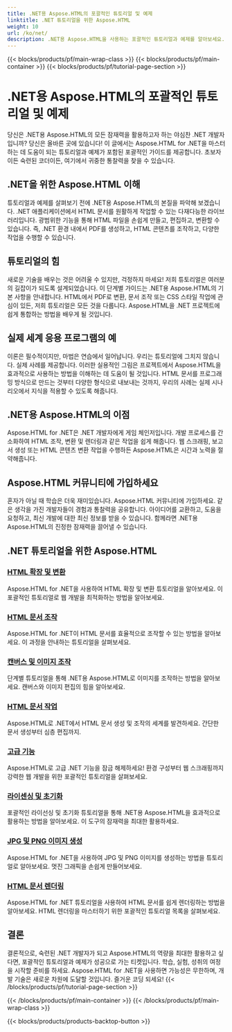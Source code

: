 ```yaml
---
title: .NET용 Aspose.HTML의 포괄적인 튜토리얼 및 예제
linktitle: .NET 튜토리얼을 위한 Aspose.HTML
weight: 10
url: /ko/net/
description: .NET용 Aspose.HTML을 사용하는 포괄적인 튜토리얼과 예제를 알아보세요. Aspose.HTML의 힘을 발휘하여 .NET 개발 기술을 향상시키세요.
---
```


{{< blocks/products/pf/main-wrap-class >}}
{{< blocks/products/pf/main-container >}}
{{< blocks/products/pf/tutorial-page-section >}}

# .NET용 Aspose.HTML의 포괄적인 튜토리얼 및 예제


당신은 .NET용 Aspose.HTML의 모든 잠재력을 활용하고자 하는 야심찬 .NET 개발자입니까? 당신은 올바른 곳에 있습니다! 이 글에서는 Aspose.HTML for .NET을 마스터하는 데 도움이 되는 튜토리얼과 예제가 포함된 포괄적인 가이드를 제공합니다. 초보자이든 숙련된 코더이든, 여기에서 귀중한 통찰력을 찾을 수 있습니다.

## .NET을 위한 Aspose.HTML 이해

튜토리얼과 예제를 살펴보기 전에 .NET용 Aspose.HTML의 본질을 파악해 보겠습니다. .NET 애플리케이션에서 HTML 문서를 원활하게 작업할 수 있는 다재다능한 라이브러리입니다. 광범위한 기능을 통해 HTML 파일을 손쉽게 만들고, 편집하고, 변환할 수 있습니다. 즉, .NET 환경 내에서 PDF를 생성하고, HTML 콘텐츠를 조작하고, 다양한 작업을 수행할 수 있습니다.

## 튜토리얼의 힘

새로운 기술을 배우는 것은 어려울 수 있지만, 걱정하지 마세요! 저희 튜토리얼은 여러분의 길잡이가 되도록 설계되었습니다. 이 단계별 가이드는 .NET용 Aspose.HTML의 기본 사항을 안내합니다. HTML에서 PDF로 변환, 문서 조작 또는 CSS 스타일 작업에 관심이 있든, 저희 튜토리얼은 모든 것을 다룹니다. Aspose.HTML을 .NET 프로젝트에 쉽게 통합하는 방법을 배우게 될 것입니다.

## 실제 세계 응용 프로그램의 예

이론은 필수적이지만, 마법은 연습에서 일어납니다. 우리는 튜토리얼에 그치지 않습니다. 실제 사례를 제공합니다. 이러한 실용적인 그림은 프로젝트에서 Aspose.HTML을 효과적으로 사용하는 방법을 이해하는 데 도움이 될 것입니다. HTML 문서를 프로그래밍 방식으로 만드는 것부터 다양한 형식으로 내보내는 것까지, 우리의 사례는 실제 시나리오에서 지식을 적용할 수 있도록 해줍니다.

## .NET용 Aspose.HTML의 이점

Aspose.HTML for .NET은 .NET 개발자에게 게임 체인저입니다. 개발 프로세스를 간소화하여 HTML 조작, 변환 및 렌더링과 같은 작업을 쉽게 해줍니다. 웹 스크래핑, 보고서 생성 또는 HTML 콘텐츠 변환 작업을 수행하든 Aspose.HTML은 시간과 노력을 절약해줍니다.

## Aspose.HTML 커뮤니티에 가입하세요

혼자가 아닐 때 학습은 더욱 재미있습니다. Aspose.HTML 커뮤니티에 가입하세요. 같은 생각을 가진 개발자들이 경험과 통찰력을 공유합니다. 아이디어를 교환하고, 도움을 요청하고, 최신 개발에 대한 최신 정보를 받을 수 있습니다. 함께라면 .NET용 Aspose.HTML의 진정한 잠재력을 끌어낼 수 있습니다.

## .NET 튜토리얼을 위한 Aspose.HTML

### [HTML 확장 및 변환](./html-extensions-and-conversions/)
Aspose.HTML for .NET을 사용하여 HTML 확장 및 변환 튜토리얼을 알아보세요. 이 포괄적인 튜토리얼로 웹 개발을 최적화하는 방법을 알아보세요.
### [HTML 문서 조작](./html-document-manipulation/)
Aspose.HTML for .NET이 HTML 문서를 효율적으로 조작할 수 있는 방법을 알아보세요. 이 과정을 안내하는 튜토리얼을 살펴보세요.
### [캔버스 및 이미지 조작](./canvas-and-image-manipulation/)
단계별 튜토리얼을 통해 .NET용 Aspose.HTML로 이미지를 조작하는 방법을 알아보세요. 캔버스와 이미지 편집의 힘을 알아보세요.
### [HTML 문서 작업](./working-with-html-documents/)
Aspose.HTML로 .NET에서 HTML 문서 생성 및 조작의 세계를 발견하세요. 간단한 문서 생성부터 심층 편집까지.
### [고급 기능](./advanced-features/)
Aspose.HTML로 고급 .NET 기능을 잠금 해제하세요! 환경 구성부터 웹 스크래핑까지 강력한 웹 개발을 위한 포괄적인 튜토리얼을 살펴보세요.
### [라이센싱 및 초기화](./licensing-and-initialization/)
포괄적인 라이선싱 및 초기화 튜토리얼을 통해 .NET용 Aspose.HTML을 효과적으로 활용하는 방법을 알아보세요. 이 도구의 잠재력을 최대한 활용하세요.
### [JPG 및 PNG 이미지 생성](./generate-jpg-and-png-images/)
Aspose.HTML for .NET을 사용하여 JPG 및 PNG 이미지를 생성하는 방법을 튜토리얼로 알아보세요. 멋진 그래픽을 손쉽게 만들어보세요.
### [HTML 문서 렌더링](./rendering-html-documents/)
Aspose.HTML for .NET 튜토리얼을 사용하여 HTML 문서를 쉽게 렌더링하는 방법을 알아보세요. HTML 렌더링을 마스터하기 위한 포괄적인 튜토리얼 목록을 살펴보세요.

## 결론
결론적으로, 숙련된 .NET 개발자가 되고 Aspose.HTML의 역량을 최대한 활용하고 싶다면, 포괄적인 튜토리얼과 예제가 성공으로 가는 티켓입니다. 학습, 실험, 성취의 여정을 시작할 준비를 하세요. Aspose.HTML for .NET을 사용하면 가능성은 무한하며, 개발 기술은 새로운 차원에 도달할 것입니다. 즐거운 코딩 되세요!
{{< /blocks/products/pf/tutorial-page-section >}}

{{< /blocks/products/pf/main-container >}}
{{< /blocks/products/pf/main-wrap-class >}}

{{< blocks/products/products-backtop-button >}}
